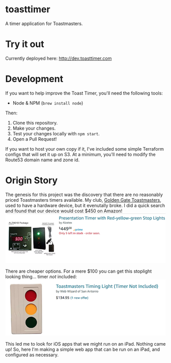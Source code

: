 # toasttimer
A timer application for Toastmasters.

# Try it out

Currently deployed here: http://dev.toasttimer.com

# Development

If you want to help improve the Toast Timer, you'll need the following tools:

* Node & NPM (`brew install node`)

Then:
1. Clone this repository.
1. Make your changes.
1. Test your changes locally with `npm start`.
1. Open a Pull Request!

If you want to host your own copy if it, I've included some simple Terraform configs that will set it up on S3.
At a minimum, you'll need to modify the Route53 domain name and zone id.

# Origin Story
The genesis for this project was the discovery that there are no reasonably priced Toastmasters timers available. My club, [Golden Gate Toastmasters](https://www.goldengatetoastmasters.com), used to have a hardware device, but it evenutally broke. I did a quick search and found that our device would cost $450 on Amazon!
![An expensive, crappy timer.](https://github.com/akostibas/toasttimer/raw/master/docs/images/crappytimer2.png "An expensive crappy timer")

There are cheaper options. For a mere $100 you can get this stoplight looking thing... timer _not_ included:
![Another crappy timer.](https://github.com/akostibas/toasttimer/raw/master/docs/images/crappytimer1.png "A cheaper crappy non-timer")

This led me to look for iOS apps that we might run on an iPad. Nothing came up! So, here I'm making a simple web app that can be run on an iPad, and configured as necessary.
